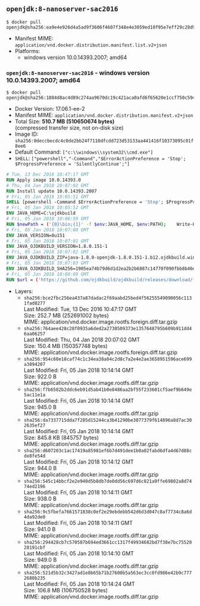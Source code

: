 ## `openjdk:8-nanoserver-sac2016`

```console
$ docker pull openjdk@sha256:ea9e4e926d4a5ad9f3606f4607f348e4e3059ed10f95e7eff29c28d93881fadd
```

-	Manifest MIME: `application/vnd.docker.distribution.manifest.list.v2+json`
-	Platforms:
	-	windows version 10.0.14393.2007; amd64

### `openjdk:8-nanoserver-sac2016` - windows version 10.0.14393.2007; amd64

```console
$ docker pull openjdk@sha256:1884d8ac4d89c274aa9670dc19c421aca0afd6f65620e1ccf750c594af1b5d68
```

-	Docker Version: 17.06.1-ee-2
-	Manifest MIME: `application/vnd.docker.distribution.manifest.v2+json`
-	Total Size: **510.7 MB (510650674 bytes)**  
	(compressed transfer size, not on-disk size)
-	Image ID: `sha256:0deccbecdc4c0de2bb24f7110dfcdd723d53133aa441416f10373095c01f8ee6`
-	Default Command: `["c:\\windows\\system32\\cmd.exe"]`
-	`SHELL`: `["powershell","-Command","$ErrorActionPreference = 'Stop'; $ProgressPreference = 'SilentlyContinue';"]`

```dockerfile
# Tue, 13 Dec 2016 10:47:17 GMT
RUN Apply image 10.0.14393.0
# Thu, 04 Jan 2018 20:07:02 GMT
RUN Install update 10.0.14393.2007
# Fri, 05 Jan 2018 10:05:51 GMT
SHELL [powershell -Command $ErrorActionPreference = 'Stop'; $ProgressPreference = 'SilentlyContinue';]
# Fri, 05 Jan 2018 10:05:52 GMT
ENV JAVA_HOME=C:\ojdkbuild
# Fri, 05 Jan 2018 10:06:59 GMT
RUN $newPath = ('{0}\bin;{1}' -f $env:JAVA_HOME, $env:PATH); 	Write-Host ('Updating PATH: {0}' -f $newPath); 	setx /M PATH $newPath;
# Fri, 05 Jan 2018 10:07:00 GMT
ENV JAVA_VERSION=8u151
# Fri, 05 Jan 2018 10:07:01 GMT
ENV JAVA_OJDKBUILD_VERSION=1.8.0.151-1
# Fri, 05 Jan 2018 10:07:02 GMT
ENV JAVA_OJDKBUILD_ZIP=java-1.8.0-openjdk-1.8.0.151-1.b12.ojdkbuild.windows.x86_64.zip
# Fri, 05 Jan 2018 10:07:03 GMT
ENV JAVA_OJDKBUILD_SHA256=1905ea74b79d6d1d2ea2b2b6887c14770f090fbb8b46e7e1bfb56e92845e9cf2
# Fri, 05 Jan 2018 10:08:09 GMT
RUN $url = ('https://github.com/ojdkbuild/ojdkbuild/releases/download/{0}/{1}' -f $env:JAVA_OJDKBUILD_VERSION, $env:JAVA_OJDKBUILD_ZIP); 	Write-Host ('Downloading {0} ...' -f $url); 	Invoke-WebRequest -Uri $url -OutFile 'ojdkbuild.zip'; 	Write-Host ('Verifying sha256 ({0}) ...' -f $env:JAVA_OJDKBUILD_SHA256); 	if ((Get-FileHash ojdkbuild.zip -Algorithm sha256).Hash -ne $env:JAVA_OJDKBUILD_SHA256) { 		Write-Host 'FAILED!'; 		exit 1; 	}; 		Write-Host 'Expanding ...'; 	Expand-Archive ojdkbuild.zip -DestinationPath C:\; 		Write-Host 'Renaming ...'; 	Move-Item 		-Path ('C:\{0}' -f ($env:JAVA_OJDKBUILD_ZIP -Replace '.zip$', '')) 		-Destination $env:JAVA_HOME 	; 		Write-Host 'Verifying install ...'; 	Write-Host '  java -version'; java -version; 	Write-Host '  javac -version'; javac -version; 		Write-Host 'Removing ...'; 	Remove-Item ojdkbuild.zip -Force; 		Write-Host 'Complete.';
```

-	Layers:
	-	`sha256:bce2fbc256ea437a87dadac2f69aabd25bed4f56255549090056c1131fad0277`  
		Last Modified: Tue, 13 Dec 2016 10:47:17 GMT  
		Size: 252.7 MB (252691002 bytes)  
		MIME: application/vnd.docker.image.rootfs.foreign.diff.tar.gzip
	-	`sha256:764aee428c28f0935a6ded2a2730509373e1357648795b609b911dd46aa06257`  
		Last Modified: Thu, 04 Jan 2018 20:07:02 GMT  
		Size: 150.4 MB (150357748 bytes)  
		MIME: application/vnd.docker.image.rootfs.foreign.diff.tar.gzip
	-	`sha256:954c60e18caf74c1c34ea38a04c2d8c7a2e4e2ae3658951596ace699a3894207`  
		Last Modified: Fri, 05 Jan 2018 10:14:14 GMT  
		Size: 922.0 B  
		MIME: application/vnd.docker.image.rootfs.diff.tar.gzip
	-	`sha256:f7b6582b2ddc6eb91d5ab41b0e8486aa2bf55f233601cf5aef9b649e5ac11e1a`  
		Last Modified: Fri, 05 Jan 2018 10:14:14 GMT  
		Size: 945.0 B  
		MIME: application/vnd.docker.image.rootfs.diff.tar.gzip
	-	`sha256:da7337715dda7f285d15244ca3b41290be3077379f614896a8d7ac302635ef27`  
		Last Modified: Fri, 05 Jan 2018 10:14:14 GMT  
		Size: 845.8 KB (845757 bytes)  
		MIME: application/vnd.docker.image.rootfs.diff.tar.gzip
	-	`sha256:d607203c1ac17419a85981ef6b7d491dee1b0a02fabd6dfa4d67d88cde8fe54d`  
		Last Modified: Fri, 05 Jan 2018 10:14:12 GMT  
		Size: 944.0 B  
		MIME: application/vnd.docker.image.rootfs.diff.tar.gzip
	-	`sha256:545c14bbcf2e2e940d5b8db7de0dd56c697d6c821a9ffe69802a8d7474ed2196`  
		Last Modified: Fri, 05 Jan 2018 10:14:11 GMT  
		Size: 938.0 B  
		MIME: application/vnd.docker.image.rootfs.diff.tar.gzip
	-	`sha256:9c5fbefa7661571838c0ef2e29ebdebb542d6d3d047c8af7734c8a6d4da92de0`  
		Last Modified: Fri, 05 Jan 2018 10:14:11 GMT  
		Size: 941.0 B  
		MIME: application/vnd.docker.image.rootfs.diff.tar.gzip
	-	`sha256:294428cb7c570587b694ed3661cc1317f49934682bd7f38e7bc7552028191cbf`  
		Last Modified: Fri, 05 Jan 2018 10:14:10 GMT  
		Size: 949.0 B  
		MIME: application/vnd.docker.image.rootfs.diff.tar.gzip
	-	`sha256:521d5b32c3427ad1e8b65b71b27600b5a563ec3cc0fd986e42b9c7772680b235`  
		Last Modified: Fri, 05 Jan 2018 10:14:24 GMT  
		Size: 106.8 MB (106750528 bytes)  
		MIME: application/vnd.docker.image.rootfs.diff.tar.gzip
